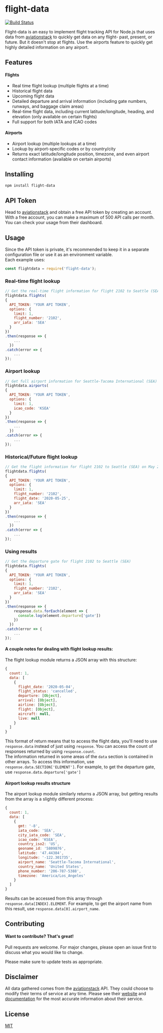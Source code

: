 # flight-data
[![Build Status](https://travis-ci.org/bbialke/flight-data.svg?branch=master)](https://travis-ci.org/bbialke/flight-data)

Flight-data is an easy to implement flight tracking API for Node.js that uses data from [aviationstack](https://aviationstack.com/) to quickly get data on any flight- past, present, or future. But it doesn't stop at flights. Use the airports feature to quickly get highly detailed information on any airport.

## Features
#### Flights

- Real time flight lookup (multiple flights at a time)
- Historical flight data
- Upcoming flight data
- Detailed departure and arrival information (including gate numbers, runways, and baggage claim areas)
- Real-time flight data, including current latitude/longitude, heading, and elevation (only available on certain flights)
- Full support for both IATA and ICAO codes
#### Airports
- Airport lookup (multiple lookups at a time)
- Lookup by airport-specific codes or by country/city
- Returns exact latitude/longitude position, timezone, and even airport contact information (available on certain airports)

## Installing

```bash
npm install flight-data
```
## API Token
Head to [aviationstack](https://aviationstack.com/) and obtain a free API token by creating an account.  
With a free account, you can make a maximum of 500 API calls per month. You can check your usage from their dashboard.
## Usage
Since the API token is private, it's recommended to keep it in a separate configuration file or use it as an environment variable.  
Each example uses:
```js
const flightdata = require('flight-data');
```
### Real-time flight lookup
```js
// Get the real-time flight information for flight 2102 to Seattle (SEA)
flightdata.flights(
{
  API_TOKEN: 'YOUR API TOKEN',
  options: {
    limit: 1,
    flight_number: '2102',
    arr_iata: 'SEA'
  }
})
.then(response => {
    ...
  })
.catch(error => {
    ...
});
```
### Airport lookup
```js
// Get full airport information for Seattle-Tacoma International (SEA)
flightdata.airports(
{
  API_TOKEN: 'YOUR API TOKEN',
  options: {
    limit: 1,
    icao_code: 'KSEA'
  }
})
.then(response => {
    ...
  })
.catch(error => {
    ...
});
```
### Historical/Future flight lookup
```js
// Get the flight information for flight 2102 to Seattle (SEA) on May 25th, 2020
flightdata.flights(
{
  API_TOKEN: 'YOUR API TOKEN',
  options: {
    limit: 1,
    flight_number: '2102',
    flight_date: '2020-05-25',
    arr_iata: 'SEA'
  }
})
.then(response => {
    ...
  })
.catch(error => {
    ...
});
```
### Using results
```js
// Get the departure gate for flight 2102 to Seattle (SEA)
flightdata.flights(
{
  API_TOKEN: 'YOUR API TOKEN',
  options: {
    limit: 1,
    flight_number: '2102',
    arr_iata: 'SEA'
  }
})
.then(response => {
    response.data.forEach(element => {
      console.log(element.departure['gate'])
    })
  })
.catch(error => {
    ...
});
```
#### A couple notes for dealing with flight lookup results:
The flight lookup module returns a JSON array with this structure:
```js
{
  count: 1,
  data: [
    {
      flight_date: '2020-05-04',
      flight_status: 'cancelled',
      departure: [Object],
      arrival: [Object],
      airline: [Object],
      flight: [Object],
      aircraft: null,
      live: null
    }
  ]
}
```
This format of return means that to access the flight data, you'll need to use `response.data` instead of just using `response`. You can access the count of responses returned by using `response.count`.  
The information returned in some areas of the `data` section is contained in other arrays. To access this information, use `response.data.SECTION['ELEMENT']`. For example, to get the departure gate, use `response.data.departure['gate']`
#### Airport lookup results structure
The airport lookup module similarly returns a JSON array, but getting results from the array is a slightly different process:
```js
{
  count: 1,
  data: [
    {
      gmt: '-8',
      iata_code: 'SEA',
      city_iata_code: 'SEA',
      icao_code: 'KSEA',
      country_iso2: 'US',
      geoname_id: '5809876',
      latitude: '47.44384',
      longitude: '-122.301735',
      airport_name: 'Seattle-Tacoma International',
      country_name: 'United States',
      phone_number: '206-787-5388',
      timezone: 'America/Los_Angeles'
    }
  ]
}
```
Results can be accessed from this array through `response.data[INDEX].ELEMENT`. For example, to get the airport name from this result, use `response.data[0].airport_name`.
## Contributing
#### Want to contribute? That's great!  
Pull requests are welcome. For major changes, please open an issue first to discuss what you would like to change.

Please make sure to update tests as appropriate.

## Disclaimer
All data gathered comes from the [aviationstack](https://aviationstack.com/) API. They could choose to modify their terms of service at any time. Please see their [website](https://aviationstack.com/) and [documentation](https://aviationstack.com/documentation) for the most accurate information about their service.

## License
[MIT](https://choosealicense.com/licenses/mit/)
